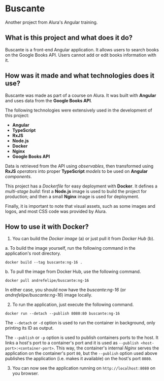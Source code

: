 # Buscante

Another project from Alura's Angular training.  

## What is this project and what does it do?

Buscante is a front-end Angular application. It allows users to search books on the Google Books API. Users cannot add or edit books information with it.  

## How was it made and what technologies does it use?

Buscante was made as part of a course on Alura. It was built with **Angular** and uses data from the **Google Books API**.  

The following technologies were extensively used in the development of this project:  

- **Angular**
- **TypeScript**
- **RxJS**
- **Node.js**
- **Docker**
- **Nginx**
- **Google Books API**

Data is retrieved from the API using *observables*, then transformed using **RxJS** *operators* into proper **TypeScript** *models* to be used on **Angular** *components*.  

This project has a *Dockerfile* for easy deployment with **Docker**. It defines a *multi-stage build*: first a **Node.js** image is used to build the project for production; and then a small **Nginx** image is used for deployment.  

Finally, it is important to note that visual assets, such as some images and logos, and most CSS code was provided by Alura.  

## How to use it with Docker?

1. You can build the *Docker image* (a) or just pull it from *Docker Hub* (b).  

a. To build the image yourself, run the following command in the application's root directory.  

```
docker build --tag buscante:ng-16 .
```

b. To pull the image from Docker Hub, use the following command.  

```
docker pull andrefelipe/buscante:ng-16
```

In either case, you should now have the *buscante:ng-16* (or *andrefelipe/buscante:ng-16*) image locally.  

2. To run the application, just execute the following command.  

```
docker run --detach --publish 8080:80 buscante:ng-16
```

The `--detach` or `-d` option is used to run the container in background, only printing its ID as output.  

The `--publish` or `-p` option is used to publish containers ports to the host. It links a host's port to a container's port and it is used as `--publish <host-port>:<container-port>`. This way, the container's internal *Nginx* serves the application on the container's port `80`, but the `--publish` option used above publishes the application (i.e. makes it available) on the host's port `8080`.  

3. You can now see the application running on `http://localhost:8080` on you browser.  

